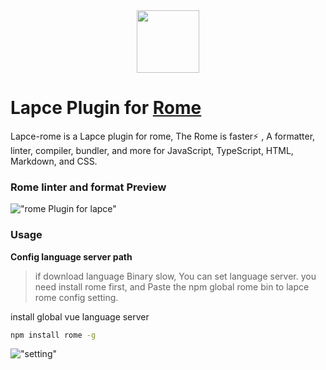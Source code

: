 
<div align=center><img src="https://raw.githubusercontent.com/xiaoxin-sky/lapce-rome/master/logo.png"  width=100 height=100 /></div>

# Lapce Plugin for [Rome](https://github.com/rome/tools/) 

Lapce-rome is a Lapce plugin for rome, The Rome is faster⚡ , A formatter, linter, compiler, bundler, and more for JavaScript, TypeScript, HTML, Markdown, and CSS. 

### Rome linter and format Preview

!["rome Plugin for lapce"](https://raw.githubusercontent.com/xiaoxin-sky/lapce-rome/master/image/rome.gif)

### Usage

**Config language server path**
> if download language Binary slow, You can set language server.
> you need install rome first, and Paste the npm global rome bin to lapce rome config setting.  

install global vue language server
```bash
npm install rome -g
```

!["setting"](https://raw.githubusercontent.com/xiaoxin-sky/lapce-rome/master/image/setting.jpg)